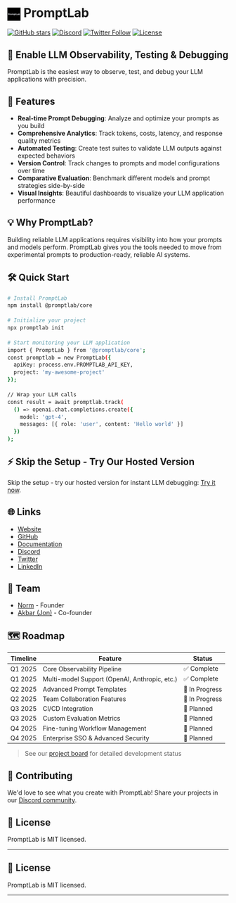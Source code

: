 # <img src="https://raw.githubusercontent.com/ordinarykaizen/PromptLab/main/assets/PromptLab (1).png" alt="PromptLab" width="30" height="30" style="vertical-align: middle;"> PromptLab

[![GitHub stars](https://img.shields.io/github/stars/ordinarykaizen/PromptLab?style=social)](https://github.com/ordinarykaizen/PromptLab/stargazers)
[![Discord](https://img.shields.io/discord/1234567890?label=Discord&logo=discord&logoColor=white&style=flat-square)](https://discord.com/invite/9YYEPceY)
[![Twitter Follow](https://img.shields.io/twitter/follow/trypromptlab?style=social)](https://x.com/trypromptlab)
[![License](https://img.shields.io/badge/license-MIT-blue.svg)](https://github.com/ordinarykaizen/PromptLab/blob/main/LICENSE)

## 🤖 Enable LLM Observability, Testing & Debugging

PromptLab is the easiest way to observe, test, and debug your LLM applications with precision.

## 🚀 Features

- **Real-time Prompt Debugging**: Analyze and optimize your prompts as you build
- **Comprehensive Analytics**: Track tokens, costs, latency, and response quality metrics
- **Automated Testing**: Create test suites to validate LLM outputs against expected behaviors
- **Version Control**: Track changes to prompts and model configurations over time
- **Comparative Evaluation**: Benchmark different models and prompt strategies side-by-side
- **Visual Insights**: Beautiful dashboards to visualize your LLM application performance

## 💡 Why PromptLab?

Building reliable LLM applications requires visibility into how your prompts and models perform. PromptLab gives you the tools needed to move from experimental prompts to production-ready, reliable AI systems.

## 🛠️ Quick Start

```bash
# Install PromptLab
npm install @promptlab/core

# Initialize your project
npx promptlab init

# Start monitoring your LLM application
import { PromptLab } from '@promptlab/core';
const promptlab = new PromptLab({
  apiKey: process.env.PROMPTLAB_API_KEY,
  project: 'my-awesome-project'
});

// Wrap your LLM calls
const result = await promptlab.track(
  () => openai.chat.completions.create({
    model: 'gpt-4',
    messages: [{ role: 'user', content: 'Hello world' }]
  })
);
```

## ⚡ Skip the Setup - Try Our Hosted Version

Skip the setup - try our hosted version for instant LLM debugging: [Try it now](https://www.trypromptlab.com/).

## 🌐 Links

- [Website](https://www.trypromptlab.com)
- [GitHub](https://github.com/ordinarykaizen/PromptLab)
- [Documentation](https://docs.trypromptlab.com)
- [Discord](https://discord.com/invite/9YYEPceY)
- [Twitter](https://x.com/trypromptlab)
- [LinkedIn](https://www.linkedin.com/company/trypromptlabs/)

## 👥 Team

- [Norm](https://x.com/ordinary_kaizen) - Founder
- [Akbar (Jon)](https://x.com/Akbar_Erkinov) - Co-founder

## 🗺️ Roadmap

| Timeline | Feature | Status |
|----------|---------|--------|
| Q1 2025 | Core Observability Pipeline | ✅ Complete |
| Q1 2025 | Multi-model Support (OpenAI, Anthropic, etc.) | ✅ Complete |
| Q2 2025 | Advanced Prompt Templates | 🚧 In Progress |
| Q2 2025 | Team Collaboration Features | 🚧 In Progress |
| Q3 2025 | CI/CD Integration | 📅 Planned |
| Q3 2025 | Custom Evaluation Metrics | 📅 Planned |
| Q4 2025 | Fine-tuning Workflow Management | 📅 Planned |
| Q4 2025 | Enterprise SSO & Advanced Security | 📅 Planned |

> See our [project board](https://github.com/ordinarykaizen/PromptLab/projects) for detailed development status

## 🤝 Contributing

We'd love to see what you create with PromptLab! Share your projects in our [Discord community](https://discord.com/invite/9YYEPceY).

## 📄 License

PromptLab is MIT licensed.

---

## 📄 License

PromptLab is MIT licensed.

---
